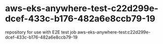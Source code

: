 # aws-eks-anywhere-test-c22d299e-dcef-433c-b176-482a6e8ccb79-19
repository for use with E2E test job aws-eks-anywhere-test:c22d299e-dcef-433c-b176-482a6e8ccb79-19
